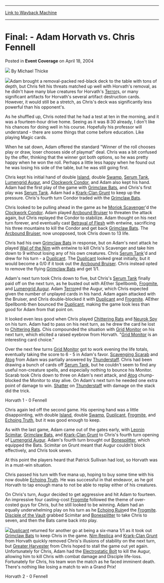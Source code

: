 
---
[Link to Wayback Machine](https://web.archive.org/web/20210503080418/https://magic.wizards.com/en/articles/archive/event-coverage/final-adam-horvath-vs-chris-fennell-2004-04-18)

[_metadata_:author]:- "Michael Thicke"
[_metadata_:description]:- "Adam brought a removal-packed red-black deck to the table with tons of depth, but Chris felt his threats matched up well with Horvath's removal, as he didn't have many blue creatures for Horvath's Terrors, or many significant artifacts for Horvath's several artifact destruction cards. However, it would still be a stretch, as Chris's deck was significantly less powerful than"
[_metadata_:generator]:- "Drupal 7 (http://drupal.org)"
[_metadata_:node]:- "552531"
[_metadata_:publish_date]:- "2004-04-18"
[_metadata_:source]:- "div-main-content"
[_metadata_:title]:- "Final: - Adam Horvath vs. Chris Fennell"
[_metadata_:wayback_capture_timestamp]:- "2021-05-03 08:04:18"
[_metadata_:wayback_raw_url]:- "https://web.archive.org/web/20210503080418id_/https://magic.wizards.com/en/articles/archive/event-coverage/final-adam-horvath-vs-chris-fennell-2004-04-18"
[_metadata_:wayback_url]:- "https://magic.wizards.com/en/articles/archive/event-coverage/final-adam-horvath-vs-chris-fennell-2004-04-18"
---


Final: - Adam Horvath vs. Chris Fennell
=======================================



 Posted in **Event Coverage**
 on April 18, 2004 






![](https://media.magic.wizards.com/styles/auth_small/public/generic-avatar-150_154.png)
By Michael Thicke











![](https://media.magic.wizards.com/image_legacy_migration/sideboard/images/gpdc04/fin3_1.jpg)Adam brought a removal-packed red-black deck to the table with tons of depth, but Chris felt his threats matched up well with Horvath's removal, as he didn't have many blue creatures for Horvath's [Terror](http://gatherer.wizards.com/Pages/Card/Details.aspx?name=Terror)s, or many significant artifacts for Horvath's several artifact destruction cards. However, it would still be a stretch, as Chris's deck was significantly less powerful than his opponent's.


As he shuffled up, Chris noted that he had a test at ten in the morning, and it was a fourteen-hour drive home. Seeing as it was 8:30 already, I don't like his chances for doing well in his course. Hopefully his professor will understand - there are some things that come before education. Like playing Magic cards.


When he sat down, Adam offered the standard "Winner of the roll chooses play or draw, loser chooses side of playmat" deal. Chris was a bit confused by the offer, thinking that the winner got both options, so he was pretty happy when he won the roll. Perhaps a little less happy when he found out he was losing his side of the table, but he was still going first.


Chris kept his initial hand of double [Island](http://gatherer.wizards.com/Pages/Card/Details.aspx?name=Island), double [Swamp](http://gatherer.wizards.com/Pages/Card/Details.aspx?name=Swamp), [Serum Tank](http://gatherer.wizards.com/Pages/Card/Details.aspx?name=Serum+Tank), [Lumengrid Augur](http://gatherer.wizards.com/Pages/Card/Details.aspx?name=Lumengrid+Augur), and [Clockwork Condor](http://gatherer.wizards.com/Pages/Card/Details.aspx?name=Clockwork+Condor), and Adam also kept his hand. Adam had the first play of the game with [Grimclaw Bats](http://gatherer.wizards.com/Pages/Card/Details.aspx?name=Grimclaw+Bats), and Chris's first play was [Serum Tank](http://gatherer.wizards.com/Pages/Card/Details.aspx?name=Serum+Tank). Adam had a [Krark-Clan Grunt](http://gatherer.wizards.com/Pages/Card/Details.aspx?name=Krark-Clan+Grunt) to keep up the pressure. Chris's fourth turn Condor traded with the [Grimclaw Bats](http://gatherer.wizards.com/Pages/Card/Details.aspx?name=Grimclaw+Bats).


Chris looked to be pulling ahead in the game as he [Moriok Scavenger](http://gatherer.wizards.com/Pages/Card/Details.aspx?name=Moriok+Scavenger)'d the [Clockwork Condor](http://gatherer.wizards.com/Pages/Card/Details.aspx?name=Clockwork+Condor). Adam played [Arcbound Bruiser](http://gatherer.wizards.com/Pages/Card/Details.aspx?name=Arcbound+Bruiser) to threaten the attack again, but Chris replayed the Condor to stabilize. Adam thought on his next turn forever, and eventually cast [Betrayal of Flesh](http://gatherer.wizards.com/Pages/Card/Details.aspx?name=Betrayal+of+Flesh) with entwine, sacrificing his three mountains to kill the Condor and get back [Grimclaw Bats](http://gatherer.wizards.com/Pages/Card/Details.aspx?name=Grimclaw+Bats). The [Arcbound Bruiser](http://gatherer.wizards.com/Pages/Card/Details.aspx?name=Arcbound+Bruiser), now unopposed, took Chris down to 13 life.


Chris had his own [Grimclaw Bats](http://gatherer.wizards.com/Pages/Card/Details.aspx?name=Grimclaw+Bats) in response, but on Adam's next attack he played [Wail of the Nim](http://gatherer.wizards.com/Pages/Card/Details.aspx?name=Wail+of+the+Nim) with entwine to kill Chris's Scavenger and take him down to 9 without losing any of his own creatures. Chris [Serum Tank](http://gatherer.wizards.com/Pages/Card/Details.aspx?name=Serum+Tank)'d and drew for his turn - a [Duplicant](http://gatherer.wizards.com/Pages/Card/Details.aspx?name=Duplicant). The [Duplicant](http://gatherer.wizards.com/Pages/Card/Details.aspx?name=Duplicant) looked great initially, but it would become a 0/0 if it took out the [Arcbound Bruiser](http://gatherer.wizards.com/Pages/Card/Details.aspx?name=Arcbound+Bruiser). Chris instead opted to remove the flying [Grimclaw Bats](http://gatherer.wizards.com/Pages/Card/Details.aspx?name=Grimclaw+Bats) and get 1/1.


Adam's next turn took Chris down to five, but Chris's [Serum Tank](http://gatherer.wizards.com/Pages/Card/Details.aspx?name=Serum+Tank) finally paid off on the next turn, as he busted out with AEther Spellbomb, [Frogmite](http://gatherer.wizards.com/Pages/Card/Details.aspx?name=Frogmite), and [Lumengrid Augur](http://gatherer.wizards.com/Pages/Card/Details.aspx?name=Lumengrid+Augur). Adam [Terror](http://gatherer.wizards.com/Pages/Card/Details.aspx?name=Terror)ed the Augur, which Chris expected given the number of unplayed cards in his hand. Adam again attacked with the Bruiser, and Chris double-blocked it with [Duplicant](http://gatherer.wizards.com/Pages/Card/Details.aspx?name=Duplicant) and [Frogmite](http://gatherer.wizards.com/Pages/Card/Details.aspx?name=Frogmite). AEther Spellbomb then bounced the [Duplicant](http://gatherer.wizards.com/Pages/Card/Details.aspx?name=Duplicant), making the game look less than good for Adam from that point on.


It looked even less good when Chris played [Chittering Rats](http://gatherer.wizards.com/Pages/Card/Details.aspx?name=Chittering+Rats) and [Neurok Spy](http://gatherer.wizards.com/Pages/Card/Details.aspx?name=Neurok+Spy) on his turn. Adam had to pass on his next turn, as he drew the card he lost to [Chittering Rats](http://gatherer.wizards.com/Pages/Card/Details.aspx?name=Chittering+Rats). Chis compounded the situation with [Grid Monitor](http://gatherer.wizards.com/Pages/Card/Details.aspx?name=Grid+Monitor) on his next turn, which elicited a raised eyebrow from Horvath. "[Grid Monitor](http://gatherer.wizards.com/Pages/Card/Details.aspx?name=Grid+Monitor) is an interesting card choice."


Over the next few turns [Grid Monitor](http://gatherer.wizards.com/Pages/Card/Details.aspx?name=Grid+Monitor) got to work evening the life totals, eventually taking the score to 6 - 5 in Adam's favor. [Scavenging Scarab](http://gatherer.wizards.com/Pages/Card/Details.aspx?name=Scavenging+Scarab) and [Atog](http://gatherer.wizards.com/Pages/Card/Details.aspx?name=Atog) from Adam was partially answered by [Thunderstaff](http://gatherer.wizards.com/Pages/Card/Details.aspx?name=Thunderstaff). Chris had been drawing a bunch of cards off [Serum Tank](http://gatherer.wizards.com/Pages/Card/Details.aspx?name=Serum+Tank), but he couldn't seem to find any useful non-creature spells, and especially nothing to bounce his Monitor. Scarab took Chris down to three on Adam's next attack, and [Atog](http://gatherer.wizards.com/Pages/Card/Details.aspx?name=Atog) chump-blocked the Monitor to stay alive. On Adam's next turn he needed one extra point of damage to win. [Shatter](http://gatherer.wizards.com/Pages/Card/Details.aspx?name=Shatter) on [Thunderstaff](http://gatherer.wizards.com/Pages/Card/Details.aspx?name=Thunderstaff) with damage on the stack did the trick.


Horvath 1 - 0 Fennell


Chris again led off the second game. His opening hand was a little disappointing, with double [Island](http://gatherer.wizards.com/Pages/Card/Details.aspx?name=Island), double [Swamp](http://gatherer.wizards.com/Pages/Card/Details.aspx?name=Swamp), [Duplicant](http://gatherer.wizards.com/Pages/Card/Details.aspx?name=Duplicant), [Frogmite](http://gatherer.wizards.com/Pages/Card/Details.aspx?name=Frogmite), and [Echoing Truth](http://gatherer.wizards.com/Pages/Card/Details.aspx?name=Echoing+Truth), but it was good enough to keep.


As with the last game, Adam came out of the gates early, with [Leonin Scimitar](http://gatherer.wizards.com/Pages/Card/Details.aspx?name=Leonin+Scimitar), [Grimclaw Bats](http://gatherer.wizards.com/Pages/Card/Details.aspx?name=Grimclaw+Bats), and [Krark-Clan Grunt](http://gatherer.wizards.com/Pages/Card/Details.aspx?name=Krark-Clan+Grunt) to Chris's fourth turn opening of [Lumengrid Augur](http://gatherer.wizards.com/Pages/Card/Details.aspx?name=Lumengrid+Augur). Adam's fourth turn brought out [Bonesplitter](http://gatherer.wizards.com/Pages/Card/Details.aspx?name=Bonesplitter), which equipped the Bats. Scimitar on Grunt meant that Augur couldn't block effectively, and Chris took seven.


At this point the players heard that Patrick Sullivan had lost, so Horvath was in a must-win situation.


Chris passed his turn with five mana up, hoping to buy some time with his now double [Echoing Truth](http://gatherer.wizards.com/Pages/Card/Details.aspx?name=Echoing+Truth). He was successful in that endeavor, as he got Horvath to tap enough mana to not be able to replay either of his creatures.


On Chris's turn, Augur decided to get aggressive and hit Adam to fourteen. An impressive four casting-cost [Frogmite](http://gatherer.wizards.com/Pages/Card/Details.aspx?name=Frogmite) followed the theme of over-costed guys for Chris, but he still looked to be winning. Adam had an equally underwhelming play on his turn as he [Echoing Ruin](http://gatherer.wizards.com/Pages/Card/Details.aspx?name=Echoing+Ruin)ed the [Frogmite](http://gatherer.wizards.com/Pages/Card/Details.aspx?name=Frogmite). [Disciple of the Vault](http://gatherer.wizards.com/Pages/Card/Details.aspx?name=Disciple+of+the+Vault) grabbed Scimitar and [Bonesplitter](http://gatherer.wizards.com/Pages/Card/Details.aspx?name=Bonesplitter) to take Chris to seven, and then the Bats came back into play.


![](https://media.magic.wizards.com/image_legacy_migration/sideboard/images/gpdc04/fin3_2.jpg)[Duplicant](http://gatherer.wizards.com/Pages/Card/Details.aspx?name=Duplicant) returned for another go at being a six-mana 1/1 as it took out [Grimclaw Bats](http://gatherer.wizards.com/Pages/Card/Details.aspx?name=Grimclaw+Bats) to keep Chris in the game. [Nim Replica](http://gatherer.wizards.com/Pages/Card/Details.aspx?name=Nim+Replica) and [Krark-Clan Grunt](http://gatherer.wizards.com/Pages/Card/Details.aspx?name=Krark-Clan+Grunt) from Horvath quickly removed Chris's illusions of stability on the next turn, but [Greater Harvester](http://gatherer.wizards.com/Pages/Card/Details.aspx?name=Greater+Harvester) from Chris hoped to stall the game out yet again. Unfortunately for Chris, Adam had the [Electrostatic Bolt](http://gatherer.wizards.com/Pages/Card/Details.aspx?name=Electrostatic+Bolt) to kill the Augur, allowing him to kill Chris with combat damage and Disciple life-loss. Fortunately for Chris, his team won the match as he faced imminent death. There's nothing like losing a match to win a Grand Prix!


Horvath 2 - 0 Fennell








